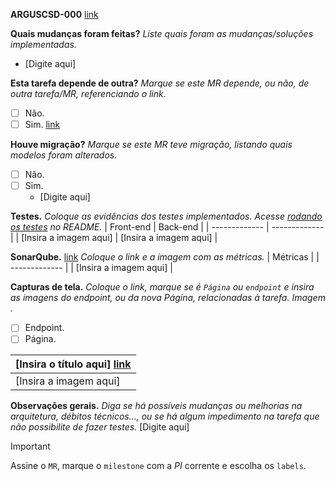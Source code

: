**ARGUSCSD-000** [link](https://jiracorp.petrobras.com.br/browse/ARGUSCSD-000)
 
**Quais mudanças foram feitas?**
_Liste quais foram as mudanças/soluções implementadas._
- [Digite aqui]
 
**Esta tarefa depende de outra?**
_Marque se este MR depende, ou não, de outra tarefa/MR, referenciando o link._
- [ ] Não.
- [ ] Sim. [link]()
 
**Houve migração?**
_Marque se este MR teve migração, listando quais modelos foram alterados._
- [ ] Não.
- [ ] Sim.
  - [Digite aqui]
 
**Testes.**
_Coloque as evidências dos testes implementados. Acesse [rodando os testes](https://github.com/petrobrasbr/5z9v-argus4?tab=readme-ov-file#rodando-os-testes) no README._
| Front-end  | Back-end |
| ------------- | ------------- |
| [Insira a imagem aqui]  | [Insira a imagem aqui]  |
 
**SonarQube.** [link](https://sonarqube.petrobras.dev.br/)
_Coloque o link e a imagem com as métricas._
| Métricas  |
| ------------- |
| [Insira a imagem aqui]  |
 
**Capturas de tela.**
_Coloque o link, marque se é `Página` ou `endpoint` e insira as imagens do endpoint, ou da nova Página, relacionadas à tarefa. Imagem ._
- [ ] Endpoint.
- [ ] Página.
 
| [Insira o título aqui] [link](http://localhost:)  |
| ------------- |
| [Insira a imagem aqui]  |
 
 
**Observações gerais.**
_Diga se há possíveis mudanças ou melhorias na arquitetura, débitos técnicos..., ou se há algum impedimento na tarefa que não possibilite de fazer testes._
[Digite aqui]
 
> [!IMPORTANT]
> Assine o `MR`, marque o `milestone` com a _PI_ corrente e escolha os `labels`.
